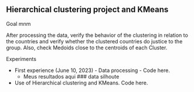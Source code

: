 ## Hierarchical clustering project and KMeans

Goal  mnm

After processing the data, verify the behavior of the clustering in relation to the countries and verify whether the clustered countries do justice to the group. Also, check Medoids close to the centroids of each Cluster.

Experiments

* First experience (June 10, 2023) - Data processing - Code here.
  * Meus resultados aqui ### data silhoute
* Use of Hierarchical clustering and KMeans. Code here.
